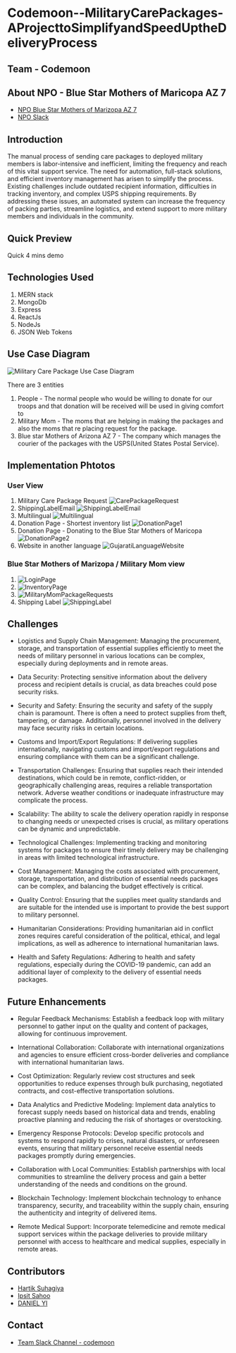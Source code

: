 # Codemoon--MilitaryCarePackages-AProjecttoSimplifyandSpeedUptheDeliveryProcess


## Team - Codemoon
## About NPO - Blue Star Mothers of Maricopa AZ 7
 - [NPO Blue Star Mothers of Marizopa AZ 7](https://bluestarmothersofmaricopaaz7.org/)
 - [NPO Slack](https://app.slack.com/client/T1Q7936BH/C05R6MXNTGE)

## Introduction
The manual process of sending care packages to deployed military members is labor-intensive and inefficient, limiting the frequency and reach of this vital support service. The need for automation, full-stack solutions, and efficient inventory management has arisen to simplify the process. Existing challenges include outdated recipient information, difficulties in tracking inventory, and complex USPS shipping requirements. By addressing these issues, an automated system can increase the frequency of packing parties, streamline logistics, and extend support to more military members and individuals in the community.

## Quick Preview
Quick 4 mins demo


## Technologies Used 
1. MERN stack 
2. MongoDb
3. Express
4. ReactJs
5. NodeJs
6. JSON Web Tokens

## Use Case Diagram
![Military Care Package Use Case Diagram](https://github.com/2023-opportunity-hack/Codemoon--MilitaryCarePackages-AProjecttoSimplifyandSpeedUptheDeliveryProcess/assets/59147991/6231f7aa-9a5a-47f1-b00c-ad594143797f)

There are 3 entities 
1. People - The normal people who would be willing to donate for our troops and that donation will be received will be used in giving comfort to 
2. Military Mom - The moms that are helping in making the packages and also the moms that re placing request for the package.
3. Blue star Mothers of Arizona AZ 7 - The company which manages the courier of the packages with the USPS(United States Postal Service).

## Implementation Phtotos

### User View

1. Military Care Package Request
![CarePackageRequest](https://github.com/2023-opportunity-hack/Codemoon--MilitaryCarePackages-AProjecttoSimplifyandSpeedUptheDeliveryProcess/assets/59147991/aabf1a82-bad1-4bd6-a599-40d6db9a0cfb)
2. ShippingLabelEmail
![ShippingLabelEmail](https://github.com/2023-opportunity-hack/Codemoon--MilitaryCarePackages-AProjecttoSimplifyandSpeedUptheDeliveryProcess/assets/59147991/fa78703d-a93a-4a52-9e8a-34a652363a4c)
3. Multilingual
![Multilingual](https://github.com/2023-opportunity-hack/Codemoon--MilitaryCarePackages-AProjecttoSimplifyandSpeedUptheDeliveryProcess/assets/59147991/6ea8f2d3-0642-4252-9e3c-a1d5a5767d6f)
4. Donation Page - Shortest inventory list
![DonationPage1](https://github.com/2023-opportunity-hack/Codemoon--MilitaryCarePackages-AProjecttoSimplifyandSpeedUptheDeliveryProcess/assets/59147991/c997c58a-bd37-4d1f-a14b-3da25ae9767f)
5. Donation Page - Donating to the Blue Star Mothers of Maricopa
![DonationPage2](https://github.com/2023-opportunity-hack/Codemoon--MilitaryCarePackages-AProjecttoSimplifyandSpeedUptheDeliveryProcess/assets/59147991/8e348c36-c29c-4315-83de-3caf6dd4ca1b)
6. Website in another language
![GujaratiLanguageWebsite](https://github.com/2023-opportunity-hack/Codemoon--MilitaryCarePackages-AProjecttoSimplifyandSpeedUptheDeliveryProcess/assets/59147991/0d9d0009-0819-4173-beff-3a4b824b3ba6)




### Blue Star Mothers of Marizopa / Military Mom view

1. ![LoginPage](https://github.com/2023-opportunity-hack/Codemoon--MilitaryCarePackages-AProjecttoSimplifyandSpeedUptheDeliveryProcess/assets/59147991/64e9c01b-b841-4641-99cd-24f8a5f1b10e)
2. ![InventoryPage](https://github.com/2023-opportunity-hack/Codemoon--MilitaryCarePackages-AProjecttoSimplifyandSpeedUptheDeliveryProcess/assets/59147991/122e6f08-1237-46c1-9305-b39a453aada3)
3. ![MilitaryMomPackageRequests](https://github.com/2023-opportunity-hack/Codemoon--MilitaryCarePackages-AProjecttoSimplifyandSpeedUptheDeliveryProcess/assets/59147991/e238fee1-a9d8-4840-b328-6281d802d31a)
4. Shipping Label
![ShippingLabel](https://github.com/2023-opportunity-hack/Codemoon--MilitaryCarePackages-AProjecttoSimplifyandSpeedUptheDeliveryProcess/assets/59147991/04326096-99cf-4431-b93d-0bf9750e040b)


## Challenges
- Logistics and Supply Chain Management: Managing the procurement, storage, and transportation of essential supplies efficiently to meet the needs of military personnel in various locations can be complex, especially during deployments and in remote areas.

- Data Security: Protecting sensitive information about the delivery process and recipient details is crucial, as data breaches could pose security risks.


- Security and Safety: Ensuring the security and safety of the supply chain is paramount. There is often a need to protect supplies from theft, tampering, or damage. Additionally, personnel involved in the delivery may face security risks in certain locations.

- Customs and Import/Export Regulations: If delivering supplies internationally, navigating customs and import/export regulations and ensuring compliance with them can be a significant challenge.

- Transportation Challenges: Ensuring that supplies reach their intended destinations, which could be in remote, conflict-ridden, or geographically challenging areas, requires a reliable transportation network. Adverse weather conditions or inadequate infrastructure may complicate the process.
  
- Scalability: The ability to scale the delivery operation rapidly in response to changing needs or unexpected crises is crucial, as military operations can be dynamic and unpredictable.

- Technological Challenges: Implementing tracking and monitoring systems for packages to ensure their timely delivery may be challenging in areas with limited technological infrastructure.

- Cost Management: Managing the costs associated with procurement, storage, transportation, and distribution of essential needs packages can be complex, and balancing the budget effectively is critical.

- Quality Control: Ensuring that the supplies meet quality standards and are suitable for the intended use is important to provide the best support to military personnel.

- Humanitarian Considerations: Providing humanitarian aid in conflict zones requires careful consideration of the political, ethical, and legal implications, as well as adherence to international humanitarian laws.

- Health and Safety Regulations: Adhering to health and safety regulations, especially during the COVID-19 pandemic, can add an additional layer of complexity to the delivery of essential needs packages.

## Future Enhancements
- Regular Feedback Mechanisms: Establish a feedback loop with military personnel to gather input on the quality and content of packages, allowing for continuous improvement.

- International Collaboration: Collaborate with international organizations and agencies to ensure efficient cross-border deliveries and compliance with international humanitarian laws.


- Cost Optimization: Regularly review cost structures and seek opportunities to reduce expenses through bulk purchasing, negotiated contracts, and cost-effective transportation solutions.

- Data Analytics and Predictive Modeling: Implement data analytics to forecast supply needs based on historical data and trends, enabling proactive planning and reducing the risk of shortages or overstocking.

- Emergency Response Protocols: Develop specific protocols and systems to respond rapidly to crises, natural disasters, or unforeseen events, ensuring that military personnel receive essential needs packages promptly during emergencies.

- Collaboration with Local Communities: Establish partnerships with local communities to streamline the delivery process and gain a better understanding of the needs and conditions on the ground.

- Blockchain Technology: Implement blockchain technology to enhance transparency, security, and traceability within the supply chain, ensuring the authenticity and integrity of delivered items.

- Remote Medical Support: Incorporate telemedicine and remote medical support services within the package deliveries to provide military personnel with access to healthcare and medical supplies, especially in remote areas.



## Contributors
- [Hartik Suhagiya](https://devpost.com/hmsuhagi)
- [Ipsit Sahoo](https://devpost.com/isahoo1)
- [DANIEL YI](https://devpost.com/dliao11)


## Contact
- [Team Slack Channel - codemoon](https://opportunity-hack.slack.com/archives/C0606M13FD1)

